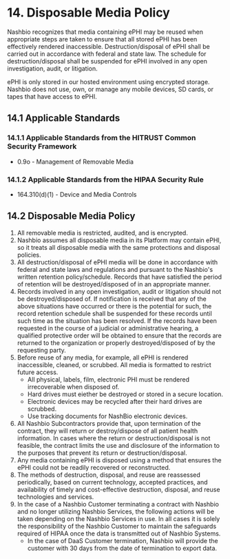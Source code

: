 # 14. Disposable Media Policy

Nashbio recognizes that media containing ePHI may be reused when appropriate steps are taken to ensure that all stored ePHI has been effectively rendered inaccessible. Destruction/disposal of ePHI shall be carried out in accordance with federal and state law. The schedule for destruction/disposal shall be suspended for ePHI involved in any open investigation, audit, or litigation.

ePHI is only stored in our hosted environment using encrypted storage. Nashbio does not use, own, or manage any mobile devices, SD cards, or tapes that have access to ePHI.

## 14.1 Applicable Standards

### 14.1.1 Applicable Standards from the HITRUST Common Security Framework

* 0.9o - Management of Removable Media

### 14.1.2 Applicable Standards from the HIPAA Security Rule

* 164.310(d)(1) - Device and Media Controls

## 14.2 Disposable Media Policy

1. All removable media is restricted, audited, and is encrypted.
2. Nashbio assumes all disposable media in its Platform may contain ePHI, so it treats all disposable media with the same protections and disposal policies.
3. All destruction/disposal of ePHI media will be done in accordance with federal and state laws and regulations and pursuant to the Nashbio's written retention policy/schedule. Records that have satisfied the period of retention will be destroyed/disposed of in an appropriate manner.
4. Records involved in any open investigation, audit or litigation should not be destroyed/disposed of. If notification is received that any of the above situations have occurred or there is the potential for such, the record retention schedule shall be suspended for these records until such time as the situation has been resolved. If the records have been requested in the course of a judicial or administrative hearing, a qualified protective order will be obtained to ensure that the records are returned to the organization or properly destroyed/disposed of by the requesting party.
5. Before reuse of any media, for example, all ePHI is rendered inaccessible, cleaned, or scrubbed. All media is formatted to restrict future access.
   * All physical, labels, film, electronic PHI must be rendered irrecoverable when disposed of.
   * Hard drives must eiether be destroyed or stored in a secure location.
   * Electronic devices may be recycled after their hard drives are scrubbed.
   * Use tracking documents for NashBio electronic devices.
6. All Nashbio Subcontractors provide that, upon termination of the contract, they will return or destroy/dispose of all patient health information. In cases where the return or destruction/disposal is not feasible, the contract limits the use and disclosure of the information to the purposes that prevent its return or destruction/disposal.
7. Any media containing ePHI is disposed using a method that ensures the ePHI could not be readily recovered or reconstructed.
8. The methods of destruction, disposal, and reuse are reassessed periodically, based on current technology, accepted practices, and availability of timely and cost-effective destruction, disposal, and reuse technologies and services.
9. In the case of a Nashbio Customer terminating a contract with Nashbio and no longer utilizing Nashbio Services, the following actions will be taken depending on the Nashbio Services in use. In all cases it is solely the responsibility of the Nashbio Customer to maintain the safeguards required of HIPAA once the data is transmitted out of Nashbio Systems.
   * In the case of DaaS Customer termination, Nashbio will provide the customer with 30 days from the date of termination to export data.
